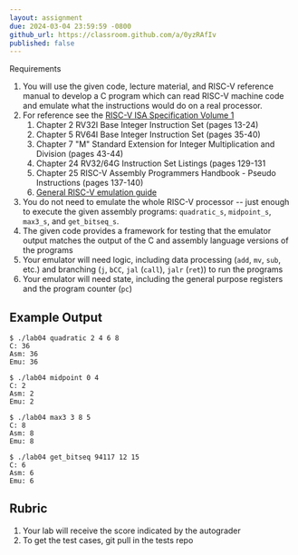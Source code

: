 ```yaml
---
layout: assignment
due: 2024-03-04 23:59:59 -0800
github_url: https://classroom.github.com/a/0yzRAfIv
published: false
---
```


Requirements
1. You will use the given code, lecture material, and RISC-V reference manual to develop a C program which can read RISC-V machine code and emulate what the instructions would do on a real processor.
1. For reference see the [RISC-V ISA Specification Volume 1](https://github.com/riscv/riscv-isa-manual/releases/download/Ratified-IMAFDQC/riscv-spec-20191213.pdf)
    1. Chapter 2 RV32I Base Integer Instruction  Set (pages 13-24)
    1. Chapter 5 RV64I Base Integer Instruction Set (pages 35-40) 
    1. Chapter 7 "M" Standard Extension for Integer Multiplication and Division (pages 43-44)
    1. Chapter 24 RV32/64G Instruction Set Listings (pages 129-131
    1. Chapter 25 RISC-V Assembly Programmers Handbook - Pseudo Instructions (pages 137-140)
    1. [General  RISC-V emulation guide](https://github.com/usfca-cs-tools/docs/blob/main/risc-v-emulation.md)
1. You do not need to emulate the whole RISC-V processor -- just enough to execute the given assembly programs: `quadratic_s`, `midpoint_s`, `max3_s`, and `get_bitseq_s`.
1. The given code provides a framework for testing that the emulator output matches the output of the C and assembly language versions of the programs
1. Your emulator will need logic, including data processing (`add`, `mv`, `sub`, etc.) and branching (`j`, `bCC`, `jal` (`call`), `jalr` (`ret`)) to run the programs
1. Your emulator will need state, including the general purpose registers and the program counter (`pc`)

## Example Output
    $ ./lab04 quadratic 2 4 6 8
    C: 36
    Asm: 36
    Emu: 36

    $ ./lab04 midpoint 0 4
    C: 2
    Asm: 2
    Emu: 2

    $ ./lab04 max3 3 8 5
    C: 8
    Asm: 8
    Emu: 8

    $ ./lab04 get_bitseq 94117 12 15
    C: 6
    Asm: 6
    Emu: 6

## Rubric
1. Your lab will receive the score indicated by the autograder
1. To get the test cases, git pull in the tests repo
